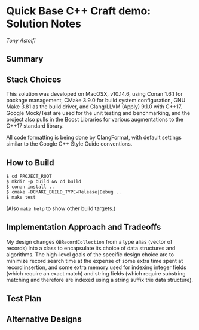 # Quick Base C++ Craft demo: Solution Notes
_Tony Astolfi_

## Summary

## Stack Choices

This solution was developed on MacOSX, v10.14.6, using Conan 1.6.1 for
package management, CMake 3.9.0 for build system configuration, GNU
Make 3.81 as the build driver, and Clang/LLVM (Apply) 9.1.0 with
C++17.  Google Mock/Test are used for the unit testing and
benchmarking, and the project also pulls in the Boost Libraries for
various augmentations to the C++17 standard library.

All code formatting is being done by ClangFormat, with default
settings similar to the Google C++ Style Guide conventions.

## How to Build

```
$ cd PROJECT_ROOT
$ mkdir -p build && cd build
$ conan install ..
$ cmake -DCMAKE_BUILD_TYPE=Release|Debug .. 
$ make test
```

(Also `make help` to show other build targets.)

## Implementation Approach and Tradeoffs

My design changes `QBRecordCollection` from a type alias (vector of
records) into a class to encapsulate its choice of data structures and
algorithms.  The high-level goals of the specific design choice are to
minimize record search time at the expense of some extra time spent at
record insertion, and some extra memory used for indexing integer
fields (which require an exact match) and string fields (which require
substring matching and therefore are indexed using a string suffix
trie data structure).



## Test Plan

## Alternative Designs


